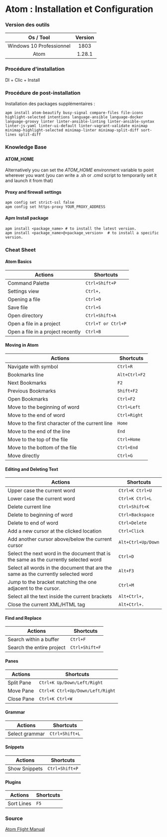 # Atom : Installation et Configuration

### Version des outils

|         Os / Tool        | Version |
| :----------------------: | :-----: |
| Windows 10 Professionnel |   1803  |
|           Atom           |  1.28.1 |

### Procédure d'installation

Dl + Clic + Install

### Procédure de post-installation

Installation des packages supplémentaires :

```shell
apm install atom-beautify busy-signal compare-files file-icons highlight-selected intentions language-ansible language-docker language-groovy linter linter-ansible-linting linter-ansible-syntax linter-js-yaml linter-ui-default linter-vagrant-validate minimap minimap-highlight-selected minimap-linter minimap-split-diff sort-lines split-diff
```

### Knowledge Base

#### ATOM_HOME

Alternatively you can set the _ATOM_HOME_ environment variable to point wherever you want (you can write a .sh or .cmd script to temporarily set it and launch it from that)  

#### Proxy and firewall settings

```shell
apm config set strict-ssl false
apm config set https-proxy YOUR_PROXY_ADDRESS
```

#### Apm Install package

```shell
apm install <package_name> # to install the latest version.
apm install <package_name>@<package_version>  # to install a specific version.
```

### Cheat Sheet

#### Atom Basics

| Actions                           | Shortcuts          |
| --------------------------------- | ------------------ |
| Command Palette                   | `Ctrl+Shift+P`     |
| Settings view                     | `Ctrl+,`           |
| Opening a file                    | `Ctrl+O`           |
| Save file                         | `Ctrl+S`           |
| Open directory                    | `Ctrl+Shift+A`     |
| Open a file in a project          | `Ctrl+T or Ctrl+P` |
| Open a file in a project recently | `Ctrl+B`           |

#### Moving in Atom

| Actions                                         | Shortcuts     |
| ----------------------------------------------- | ------------- |
| Navigate with symbol                            | `Ctrl+R`      |
| Bookmarks line                                  | `Alt+Ctrl+F2` |
| Next Bookmarks                                  | `F2`          |
| Previous Bookmarks                              | `Shift+F2`    |
| Open Bookmarks                                  | `Ctrl+F2`     |
| Move to the beginning of word                   | `Ctrl+Left`   |
| Move to the end of word                         | `Ctrl+Right`  |
| Move to the first character of the current line | `Home`        |
| Move to the end of the line                     | `End`         |
| Move to the top of the file                     | `Ctrl+Home`   |
| Move to the bottom of the file                  | `Ctrl+End`    |
| Move directly                                   | `Ctrl+G`      |

#### Editing and Deleting Text

| Actions                                                                              | Shortcuts          |
| ------------------------------------------------------------------------------------ | ------------------ |
| Upper case the current word                                                          | `Ctrl+K Ctrl+U`    |
| Lower case the current word                                                          | `Ctrl+K Ctrl+L`    |
| Delete current line                                                                  | `Ctrl+Shift+K`     |
| Delete to beginning of word                                                          | `Ctrl+Backspace`   |
| Delete to end of word                                                                | `Ctrl+Delete`      |
| Add a new cursor at the clicked location                                             | `Ctrl+Click`       |
| Add another cursor above/below the current cursor                                    | `Alt+Ctrl+Up/Down` |
| Select the next word in the document that is the same as the currently selected word | `Ctrl+D`           |
| Select all words in the document that are the same as the currently selected word    | `Alt+F3`           |
| Jump to the bracket matching the one adjacent to the cursor.                         | `Ctrl+M`           |
| Select all the text inside the current brackets                                      | `Alt+Ctrl+,`       |
| Close the current XML/HTML tag                                                       | `Alt+Ctrl+.`       |

#### Find and Replace

| Actions                   | Shortcuts      |
| ------------------------- | -------------- |
| Search within a buffer    | `Ctrl+F`       |
| Search the entire project | `Ctrl+Shift+F` |

#### Panes

| Actions    | Shortcuts                        |
| ---------- | -------------------------------- |
| Split Pane | `Ctrl+K Up/Down/Left/Right`      |
| Move Pane  | `Ctrl+K Ctrl+Up/Down/Left/Right` |
| Close Pane | `Ctrl+K Ctrl+W`                  |

#### Grammar

| Actions        | Shortcuts      |
| -------------- | -------------- |
| Select grammar | `Ctrl+Shift+L` |

#### Snippets

| Actions       | Shortcuts      |
| ------------- | -------------- |
| Show Snippets | `Ctrl+Shift+P` |

#### Plugins

| Actions    | Shortcuts |
| ---------- | --------- |
| Sort Lines | `F5`      |

### Source

[Atom Flight Manual](https://flight-manual.atom.io/)
